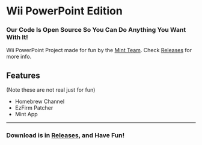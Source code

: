 # Wii PowerPoint Edition
### Our Code Is Open Source So You Can Do Anything You Want With It!
Wii PowerPoint Project made for fun by the [Mint Team](https://github.com/orgs/pieosteam/teams/mint-team).
Check [Releases](https://github.com/datkat21/Wii-PPT/releases) for more info.
## Features
(Note these are not real just for fun)
* Homebrew Channel
* EzFirm Patcher
* Mint App 
---
### Download is in [Releases](https://github.com/datkat21/Wii-PPT/releases), and Have Fun!
